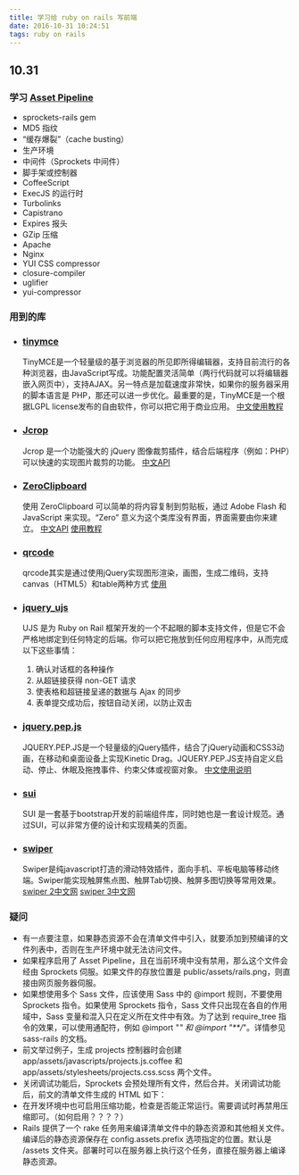 ```yaml
---
title: 学习给 ruby on rails 写前端
date: 2016-10-31 10:24:51
tags: ruby on rails
---
```


## 10.31

### 学习 [Asset Pipeline](http://guides.ruby-china.org/asset_pipeline.html)

- sprockets-rails gem
- MD5 指纹
- “缓存爆裂”（cache busting）
- 生产环境
- 中间件（Sprockets 中间件）
- 脚手架或控制器
- CoffeeScript
- ExecJS 的运行时
- Turbolinks
- Capistrano
- Expires 报头
- GZip 压缩
- Apache
- Nginx
- YUI CSS compressor
- closure-compiler
- uglifier
- yui-compressor

### 用到的库
- ### [tinymce]()

  TinyMCE是一个轻量级的基于浏览器的所见即所得编辑器，支持目前流行的各种浏览器，由JavaScript写成。功能配置灵活简单（两行代码就可以将编辑器嵌入网页中），支持AJAX。另一特点是加载速度非常快，如果你的服务器采用的脚本语言是 PHP，那还可以进一步优化。最重要的是，TinyMCE是一个根据LGPL license发布的自由软件，你可以把它用于商业应用。
  [中文使用教程](http://www.jb51.net/web/78618.html)

- ### [Jcrop](https://github.com/tapmodo/Jcrop)
  Jcrop 是一个功能强大的 jQuery 图像裁剪插件，结合后端程序（例如：PHP）可以快速的实现图片裁剪的功能。
  [中文API](http://code.ciaoca.com/jquery/jcrop/)

- ### [ZeroClipboard](https://github.com/zeroclipboard/zeroclipboard)
  使用 ZeroClipboard 可以简单的将内容复制到剪贴板，通过 Adobe Flash 和 JavaScript 来实现。“Zero” 意义为这个类库没有界面，界面需要由你来建立。
  [中文API](http://code.ciaoca.com/javascript/zeroclipboard/)
  [使用教程](http://www.365mini.com/page/zeroclipboard-2_x-quick-start.htm)

- ### [qrcode](https://github.com/jeromeetienne/jquery-qrcode)
  qrcode其实是通过使用jQuery实现图形渲染，画图，生成二维码，支持canvas（HTML5）和table两种方式
  [使用](http://www.helloweba.com/view-blog-226.html)

- ### [jquery_ujs](https://github.com/rails/jquery-ujs)
  UJS 是为 Ruby on Rail 框架开发的一个不起眼的脚本支持文件，但是它不会严格地绑定到任何特定的后端。你可以把它拖放到任何应用程序中，从而完成以下这些事情：
  1. 确认对话框的各种操作
  2. 从超链接获得 non-GET 请求
  3. 使表格和超链接呈递的数据与 Ajax 的同步
  4. 表单提交成功后，按钮自动关闭，以防止双击

- ### [jquery.pep.js](http://pep.briangonzalez.org/)
  JQUERY.PEP.JS是一个轻量级的jQuery插件，结合了jQuery动画和CSS3动画，在移动和桌面设备上实现Kinetic Drag。JQUERY.PEP.JS支持自定义启动、停止、休眠及拖拽事件、约束父体或视窗对象。
  [中文使用说明](http://www.uedsc.com/jquery-pep-js.html)

- ### [sui](http://sui.taobao.org/sui/docs/)
  SUI 是一套基于bootstrap开发的前端组件库，同时她也是一套设计规范。通过SUI，可以非常方便的设计和实现精美的页面。

- ### [swiper](https://github.com/nolimits4web/swiper/)
  Swiper是纯javascript打造的滑动特效插件，面向手机、平板电脑等移动终端。Swiper能实现触屏焦点图、触屏Tab切换、触屏多图切换等常用效果。
  [swiper 2中文网](http://2.swiper.com.cn/)
  [swiper 3中文网](http://www.swiper.com.cn/)

### 疑问
- 有一点要注意，如果静态资源不会在清单文件中引入，就要添加到预编译的文件列表中，否则在生产环境中就无法访问文件。
- 如果程序启用了 Asset Pipeline，且在当前环境中没有禁用，那么这个文件会经由 Sprockets 伺服。如果文件的存放位置是 public/assets/rails.png，则直接由网页服务器伺服。
- 如果想使用多个 Sass 文件，应该使用 Sass 中的 @import 规则，不要使用 Sprockets 指令。如果使用 Sprockets 指令，Sass 文件只出现在各自的作用域中，Sass 变量和混入只在定义所在文件中有效。为了达到 require_tree 指令的效果，可以使用通配符，例如 @import "*" 和 @import "**/*"。详情参见 sass-rails 的文档。
- 前文举过例子，生成 projects 控制器时会创建 app/assets/javascripts/projects.js.coffee 和 app/assets/stylesheets/projects.css.scss 两个文件。
- 关闭调试功能后，Sprockets 会预处理所有文件，然后合并。关闭调试功能后，前文的清单文件生成的 HTML 如下：<script src="/assets/application.js"></script>
- 在开发环境中也可启用压缩功能，检查是否能正常运行。需要调试时再禁用压缩即可。（如何启用？？？？）
- Rails 提供了一个 rake 任务用来编译清单文件中的静态资源和其他相关文件。编译后的静态资源保存在 config.assets.prefix 选项指定的位置。默认是 /assets 文件夹。部署时可以在服务器上执行这个任务，直接在服务器上编译静态资源。